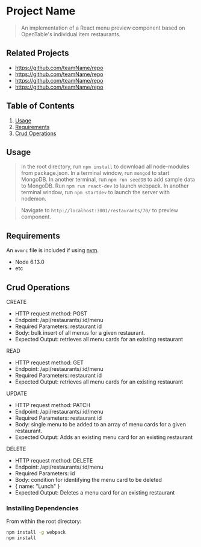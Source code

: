 # Project Name

> An implementation of a React menu preview component based on OpenTable's individual item restaurants.

## Related Projects

  - https://github.com/teamName/repo
  - https://github.com/teamName/repo
  - https://github.com/teamName/repo
  - https://github.com/teamName/repo

## Table of Contents

1. [Usage](#Usage)
2. [Requirements](#requirements)
3. [Crud Operations](#crudoperations)

## Usage

> In the root directory, run `npm install` to download all node-modules from package.json.
> In a terminal window, run `mongod` to start MongoDB. 
> In another terminal, run `npm run seedDB` to add sample data to MongoDB.
> Run `npm run react-dev` to launch webpack.
> In another terminal window, run `npm startdev` to launch the server with nodemon.

> Navigate to `http://localhost:3001/restaurants/70/` to preview component.

## Requirements

An `nvmrc` file is included if using [nvm](https://github.com/creationix/nvm).

- Node 6.13.0
- etc

## Crud Operations

CREATE
- HTTP request method: POST
- Endpoint: /api/restaurants/:id/menu
- Required Parameters: restaurant id 
- Body: bulk insert of all menus for a given restaurant. 
- Expected Output: retrieves all menu cards for an existing restaurant 

READ
- HTTP request method: GET
- Endpoint: /api/restaurants/:id/menu
- Required Parameters: restaurant id 
- Expected Output: retrieves all menu cards for an existing restaurant 

UPDATE
- HTTP request method: PATCH
- Endpoint: /api/restaurants/:id/menu
- Required Parameters: restaurant id
- Body: single menu to be added to an array of menu cards for a given restaurant. 
- Expected Output: Adds an existing menu card for an existing restaurant 

DELETE
- HTTP request method: DELETE
- Endpoint: /api/restaurants/:id/menu
- Required Parameters: id
- Body: condition for identifying the menu card to be deleted 
- { name: "Lunch" }
- Expected Output: Deletes a menu card for an existing restaurant 

### Installing Dependencies

From within the root directory:

```sh
npm install -g webpack
npm install
```

